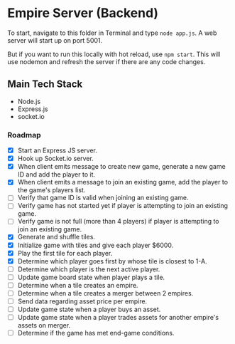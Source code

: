 # Empire Server (Backend)

To start, navigate to this folder in Terminal and type `node app.js`. A web server will start up on port 5001.

But if you want to run this locally with hot reload, use `npm start`. This will use nodemon and refresh the server if there are any code changes.

## Main Tech Stack
- Node.js
- Express.js
- socket.io

### Roadmap

- [x] Start an Express JS server.
- [x] Hook up Socket.io server.
- [x] When client emits message to create new game, generate a new game ID and add the player to it.
- [x] When client emits a message to join an existing game, add the player to the game's players list.
- [ ] Verify that game ID is valid when joining an existing game.
- [ ] Verify game has not started yet if player is attempting to join an existing game.
- [ ] Verify game is not full (more than 4 players) if player is attempting to join an existing game.
- [x] Generate and shuffle tiles.
- [x] Initialize game with tiles and give each player $6000.
- [x] Play the first tile for each player.
- [x] Determine which player goes first by whose tile is closest to 1-A.
- [ ] Determine which player is the next active player.
- [ ] Update game board state when player plays a tile.
- [ ] Determine when a tile creates an empire.
- [ ] Determine when a tile creates a merger between 2 empires.
- [ ] Send data regarding asset price per empire.
- [ ] Update game state when a player buys an asset.
- [ ] Update game state when a player trades assets for another empire's assets on merger.
- [ ] Determine if the game has met end-game conditions.